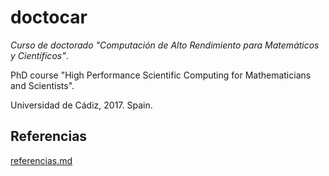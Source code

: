 # doctocar

*Curso de doctorado "Computación de Alto Rendimiento para Matemáticos y Científicos"*.

PhD course "High Performance Scientific Computing for Mathematicians and Scientists".

Universidad de Cádiz, 2017. Spain.

## Referencias

[referencias.md](referencias.md)
